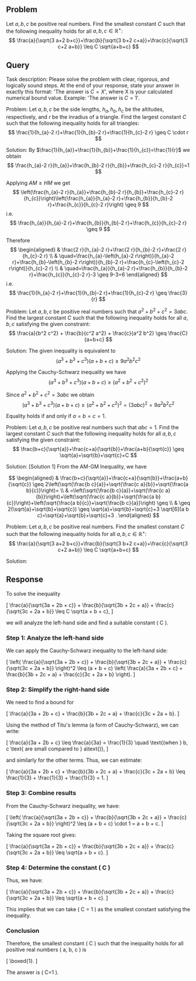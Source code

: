 ## Problem

Let $a, b, c$ be positive real numbers. Find the smallest constant $C$ such that the following inequality holds for all $a, b, c \in \mathbb{R}^{+}$:
$$
\frac{a}{\sqrt{3 a+2 b+c}}+\frac{b}{\sqrt{3 b+2 c+a}}+\frac{c}{\sqrt{3 c+2 a+b}} \leq C \sqrt{a+b+c}
$$

## Query

Task description: Please solve the problem with clear, rigorous, and logically sound steps. At the end of your response, state your answer in exactly this format: 'The answer is $C=X$', where X is your calculated numerical bound value. Example: 'The answer is $C=1$'.



Problem: Let $a, b, c$ be the side lengths, $h_{a}, h_{b}, h_{c}$ be the altitudes, respectively, and $r$ be the inradius of a triangle. Find the largest constant $C$ such that the following inequality holds for all triangles:
$$
\frac{1}{h_{a}-2 r}+\frac{1}{h_{b}-2 r}+\frac{1}{h_{c}-2 r} \geq C \cdot r
$$

Solution: By $\frac{1}{h_{a}}+\frac{1}{h_{b}}+\frac{1}{h_{c}}=\frac{1}{r}$ we obtain
$$
\frac{h_{a}-2 r}{h_{a}}+\frac{h_{b}-2 r}{h_{b}}+\frac{h_{c}-2 r}{h_{c}}=1
$$

Applying $A M \geq H M$ we get
$$
\left(\frac{h_{a}-2 r}{h_{a}}+\frac{h_{b}-2 r}{h_{b}}+\frac{h_{c}-2 r}{h_{c}}\right)\left(\frac{h_{a}}{h_{a}-2 r}+\frac{h_{b}}{h_{b}-2 r}+\frac{h_{c}}{h_{c}-2 r}\right) \geq 9
$$
i.e.
$$
\frac{h_{a}}{h_{a}-2 r}+\frac{h_{b}}{h_{b}-2 r}+\frac{h_{c}}{h_{c}-2 r} \geq 9
$$

Therefore
$$
\begin{aligned}
& \frac{2 r}{h_{a}-2 r}+\frac{2 r}{h_{b}-2 r}+\frac{2 r}{h_{c}-2 r} \\
& \quad=\frac{h_{a}-\left(h_{a}-2 r\right)}{h_{a}-2 r}+\frac{h_{b}-\left(h_{b}-2 r\right)}{h_{b}-2 r}+\frac{h_{c}-\left(h_{c}-2 r\right)}{h_{c}-2 r} \\
& \quad=\frac{h_{a}}{h_{a}-2 r}+\frac{h_{b}}{h_{b}-2 r}+\frac{h_{c}}{h_{c}-2 r}-3 \geq 9-3=6
\end{aligned}
$$
i.e.
$$
\frac{1}{h_{a}-2 r}+\frac{1}{h_{b}-2 r}+\frac{1}{h_{c}-2 r} \geq \frac{3}{r}
$$



Problem: Let $a, b, c$ be positive real numbers such that $a^2 + b^2 + c^2 = 3abc$. Find the largest constant $C$ such that the following inequality holds for all $a, b, c$ satisfying the given constraint:
$$
\frac{a}{b^2 c^2} + \frac{b}{c^2 a^2} + \frac{c}{a^2 b^2} \geq \frac{C}{a+b+c}
$$

Solution: The given inequality is equivalent to
$$
\left(a^{3}+b^{3}+c^{3}\right)(a+b+c) \geq 9 a^{2} b^{2} c^{2}
$$

Applying the Cauchy-Schwarz inequality we have
$$
\left(a^{3}+b^{3}+c^{3}\right)(a+b+c) \geq\left(a^{2}+b^{2}+c^{2}\right)^{2}
$$

Since $a^{2}+b^{2}+c^{2}=3 a b c$ we obtain
$$
\left(a^{3}+b^{3}+c^{3}\right)(a+b+c) \geq\left(a^{2}+b^{2}+c^{2}\right)^{2}=(3 a b c)^{2}=9 a^{2} b^{2} c^{2}
$$

Equality holds if and only if $a=b=c=1$.



Problem: Let $a, b, c$ be positive real numbers such that $a b c = 1$. Find the largest constant $C$ such that the following inequality holds for all $a, b, c$ satisfying the given constraint:
$$
\frac{b+c}{\sqrt{a}}+\frac{c+a}{\sqrt{b}}+\frac{a+b}{\sqrt{c}} \geq \sqrt{a}+\sqrt{b}+\sqrt{c}+C
$$

Solution: [Solution 1]
From the AM-GM Inequality, we have

$$
\begin{aligned}
& \frac{b+c}{\sqrt{a}}+\frac{c+a}{\sqrt{b}}+\frac{a+b}{\sqrt{c}} \geq 2\left(\sqrt{\frac{b c}{a}}+\sqrt{\frac{c a}{b}}+\sqrt{\frac{a b}{c}}\right)= \\
& =\left(\sqrt{\frac{b c}{a}}+\sqrt{\frac{c a}{b}}\right)+\left(\sqrt{\frac{c a}{b}}+\sqrt{\frac{a b}{c}}\right)+\left(\sqrt{\frac{a b}{c}}+\sqrt{\frac{b c}{a}}\right) \geq \\
& \geq 2(\sqrt{a}+\sqrt{b}+\sqrt{c}) \geq \sqrt{a}+\sqrt{b}+\sqrt{c}+3 \sqrt[6]{a b c}=\sqrt{a}+\sqrt{b}+\sqrt{c}+3 .
\end{aligned}
$$

Problem: Let $a, b, c$ be positive real numbers. Find the smallest constant $C$ such that the following inequality holds for all $a, b, c \in \mathbb{R}^{+}$:
$$
\frac{a}{\sqrt{3 a+2 b+c}}+\frac{b}{\sqrt{3 b+2 c+a}}+\frac{c}{\sqrt{3 c+2 a+b}} \leq C \sqrt{a+b+c}
$$

Solution:

## Response

To solve the inequality 

\[
\frac{a}{\sqrt{3a + 2b + c}} + \frac{b}{\sqrt{3b + 2c + a}} + \frac{c}{\sqrt{3c + 2a + b}} \leq C \sqrt{a + b + c},
\]

we will analyze the left-hand side and find a suitable constant \( C \).

### Step 1: Analyze the left-hand side

We can apply the Cauchy-Schwarz inequality to the left-hand side:

\[
\left( \frac{a}{\sqrt{3a + 2b + c}} + \frac{b}{\sqrt{3b + 2c + a}} + \frac{c}{\sqrt{3c + 2a + b}} \right)^2 \leq (a + b + c) \left( \frac{a}{3a + 2b + c} + \frac{b}{3b + 2c + a} + \frac{c}{3c + 2a + b} \right).
\]

### Step 2: Simplify the right-hand side

We need to find a bound for 

\[
\frac{a}{3a + 2b + c} + \frac{b}{3b + 2c + a} + \frac{c}{3c + 2a + b}.
\]

Using the method of Titu's lemma (a form of Cauchy-Schwarz), we can write:

\[
\frac{a}{3a + 2b + c} \leq \frac{a}{3a} = \frac{1}{3} \quad \text{(when } b, c \text{ are small compared to } a\text{)},
\]

and similarly for the other terms. Thus, we can estimate:

\[
\frac{a}{3a + 2b + c} + \frac{b}{3b + 2c + a} + \frac{c}{3c + 2a + b} \leq \frac{1}{3} + \frac{1}{3} + \frac{1}{3} = 1.
\]

### Step 3: Combine results

From the Cauchy-Schwarz inequality, we have:

\[
\left( \frac{a}{\sqrt{3a + 2b + c}} + \frac{b}{\sqrt{3b + 2c + a}} + \frac{c}{\sqrt{3c + 2a + b}} \right)^2 \leq (a + b + c) \cdot 1 = a + b + c.
\]

Taking the square root gives:

\[
\frac{a}{\sqrt{3a + 2b + c}} + \frac{b}{\sqrt{3b + 2c + a}} + \frac{c}{\sqrt{3c + 2a + b}} \leq \sqrt{a + b + c}.
\]

### Step 4: Determine the constant \( C \)

Thus, we have:

\[
\frac{a}{\sqrt{3a + 2b + c}} + \frac{b}{\sqrt{3b + 2c + a}} + \frac{c}{\sqrt{3c + 2a + b}} \leq \sqrt{a + b + c}.
\]

This implies that we can take \( C = 1 \) as the smallest constant satisfying the inequality.

### Conclusion

Therefore, the smallest constant \( C \) such that the inequality holds for all positive real numbers \( a, b, c \) is 

\[
\boxed{1}.
\]

The answer is \( C=1 \).
